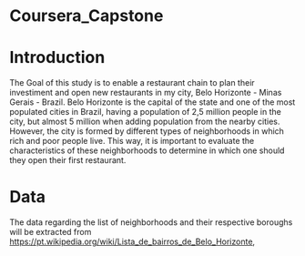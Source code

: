 # Coursera_Capstone

# Introduction
The Goal of this study is to enable a restaurant chain to plan their investiment and open new restaurants in my city, Belo Horizonte - Minas Gerais - Brazil. Belo Horizonte is the capital of the state and one of the most populated cities in Brazil, having a population of 2,5 million people in the city, but almost 5 million when adding population from the nearby cities. However, the city is formed by different types of neighborhoods in which rich and poor people live. This way, it is important to evaluate the characteristics of these neighborhoods to determine in which one should they open their first restaurant.

# Data
The data regarding the list of neighborhoods and their respective boroughs will be extracted from https://pt.wikipedia.org/wiki/Lista_de_bairros_de_Belo_Horizonte, 

